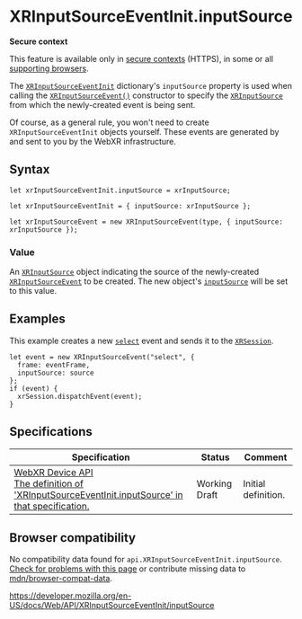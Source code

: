 XRInputSourceEventInit.inputSource
==================================

**Secure context**

This feature is available only in [secure contexts](https://developer.mozilla.org/en-US/docs/Web/Security/Secure_Contexts) (HTTPS), in some or all [supporting browsers](#browser_compatibility).

The [`XRInputSourceEventInit`](../xrinputsourceeventinit) dictionary's `inputSource` property is used when calling the [`XRInputSourceEvent()`](../xrinputsourceevent/xrinputsourceevent) constructor to specify the [`XRInputSource`](../xrinputsource) from which the newly-created event is being sent.

Of course, as a general rule, you won't need to create `XRInputSourceEventInit` objects yourself. These events are generated by and sent to you by the WebXR infrastructure.

Syntax
------

    let xrInputSourceEventInit.inputSource = xrInputSource;

    let xrInputSourceEventInit = { inputSource: xrInputSource };

    let xrInputSourceEvent = new XRInputSourceEvent(type, { inputSource: xrInputSource });

### Value

An [`XRInputSource`](../xrinputsource) object indicating the source of the newly-created [`XRInputSourceEvent`](../xrinputsourceevent) to be created. The new object's [`inputSource`](../xrinputsourceevent/inputsource) will be set to this value.

Examples
--------

This example creates a new [`select`](../xrsession/select_event) event and sends it to the [`XRSession`](../xrsession).

    let event = new XRInputSourceEvent("select", {
      frame: eventFrame,
      inputSource: source
    };
    if (event) {
      xrSession.dispatchEvent(event);
    }

Specifications
--------------

<table><thead><tr class="header"><th>Specification</th><th>Status</th><th>Comment</th></tr></thead><tbody><tr class="odd"><td><a href="https://immersive-web.github.io/webxr/#dom-xrinputsourceeventinit-inputsource">WebXR Device API<br />
<span class="small">The definition of 'XRInputSourceEventInit.inputSource' in that specification.</span></a></td><td><span class="spec-wd">Working Draft</span></td><td>Initial definition.</td></tr></tbody></table>

Browser compatibility
---------------------

No compatibility data found for `api.XRInputSourceEventInit.inputSource`.  
[Check for problems with this page](#on-github) or contribute missing data to [mdn/browser-compat-data](https://github.com/mdn/browser-compat-data).

<a href="https://developer.mozilla.org/en-US/docs/Web/API/XRInputSourceEventInit/inputSource" class="_attribution-link">https://developer.mozilla.org/en-US/docs/Web/API/XRInputSourceEventInit/inputSource</a>
